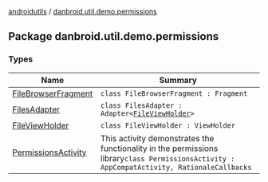 [androidutils](../index.md) / [danbroid.util.demo.permissions](./index.md)

## Package danbroid.util.demo.permissions

### Types

| Name | Summary |
|---|---|
| [FileBrowserFragment](-file-browser-fragment/index.md) | `class FileBrowserFragment : Fragment` |
| [FilesAdapter](-files-adapter/index.md) | `class FilesAdapter : Adapter<`[`FileViewHolder`](-file-view-holder/index.md)`>` |
| [FileViewHolder](-file-view-holder/index.md) | `class FileViewHolder : ViewHolder` |
| [PermissionsActivity](-permissions-activity/index.md) | This activity demonstrates the functionality in the permissions library`class PermissionsActivity : AppCompatActivity, RationaleCallbacks` |
